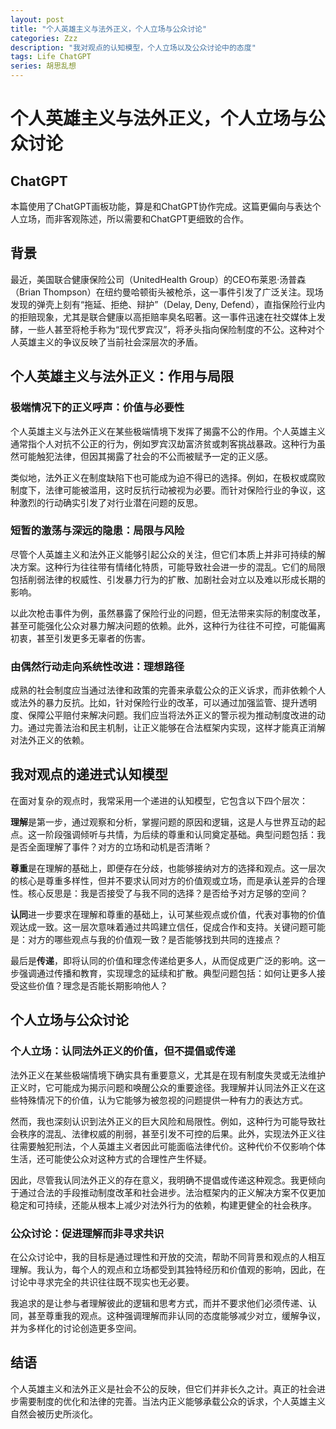 ```yaml
---
layout: post
title: "个人英雄主义与法外正义，个人立场与公众讨论"
categories: Zzz
description: "我对观点的认知模型，个人立场以及公众讨论中的态度"
tags: Life ChatGPT
series: 胡思乱想
---
```


# 个人英雄主义与法外正义，个人立场与公众讨论

## ChatGPT

本篇使用了ChatGPT画板功能，算是和ChatGPT协作完成。这篇更偏向与表达个人立场，而非客观陈述，所以需要和ChatGPT更细致的合作。

## 背景

最近，美国联合健康保险公司（UnitedHealth Group）的CEO布莱恩·汤普森（Brian Thompson）在纽约曼哈顿街头被枪杀，这一事件引发了广泛关注。现场发现的弹壳上刻有“拖延、拒绝、辩护”（Delay, Deny, Defend），直指保险行业内的拒赔现象，尤其是联合健康以高拒赔率臭名昭著。这一事件迅速在社交媒体上发酵，一些人甚至将枪手称为“现代罗宾汉”，将矛头指向保险制度的不公。这种对个人英雄主义的争议反映了当前社会深层次的矛盾。

## 个人英雄主义与法外正义：作用与局限

### 极端情况下的正义呼声：价值与必要性

个人英雄主义与法外正义在某些极端情境下发挥了揭露不公的作用。个人英雄主义通常指个人对抗不公正的行为，例如罗宾汉劫富济贫或刺客挑战暴政。这种行为虽然可能触犯法律，但因其揭露了社会的不公而被赋予一定的正义感。

类似地，法外正义在制度缺陷下也可能成为迫不得已的选择。例如，在极权或腐败制度下，法律可能被滥用，这时反抗行动被视为必要。而针对保险行业的争议，这种激烈的行动确实引发了对行业潜在问题的反思。

### 短暂的激荡与深远的隐患：局限与风险

尽管个人英雄主义和法外正义能够引起公众的关注，但它们本质上并非可持续的解决方案。这种行为往往带有情绪化特质，可能导致社会进一步的混乱。它们的局限包括削弱法律的权威性、引发暴力行为的扩散、加剧社会对立以及难以形成长期的影响。

以此次枪击事件为例，虽然暴露了保险行业的问题，但无法带来实际的制度改革，甚至可能强化公众对暴力解决问题的依赖。此外，这种行为往往不可控，可能偏离初衷，甚至引发更多无辜者的伤害。

### 由偶然行动走向系统性改进：理想路径

成熟的社会制度应当通过法律和政策的完善来承载公众的正义诉求，而非依赖个人或法外的暴力反抗。比如，针对保险行业的改革，可以通过加强监管、提升透明度、保障公平赔付来解决问题。我们应当将法外正义的警示视为推动制度改进的动力。通过完善法治和民主机制，让正义能够在合法框架内实现，这样才能真正消解对法外正义的依赖。

## 我对观点的递进式认知模型

在面对复杂的观点时，我常采用一个递进的认知模型，它包含以下四个层次：

**理解**是第一步，通过观察和分析，掌握问题的原因和逻辑，这是人与世界互动的起点。这一阶段强调倾听与共情，为后续的尊重和认同奠定基础。典型问题包括：我是否全面理解了事件？对方的立场和动机是否清晰？

**尊重**是在理解的基础上，即便存在分歧，也能够接纳对方的选择和观点。这一层次的核心是尊重多样性，但并不要求认同对方的价值观或立场，而是承认差异的合理性。核心反思是：我是否接受了与我不同的选择？是否给予对方足够的空间？

**认同**进一步要求在理解和尊重的基础上，认可某些观点或价值，代表对事物的价值观达成一致。这一层次意味着通过共鸣建立信任，促成合作和支持。关键问题可能是：对方的哪些观点与我的价值观一致？是否能够找到共同的连接点？

最后是**传递**，即将认同的价值和理念传递给更多人，从而促成更广泛的影响。这一步强调通过传播和教育，实现理念的延续和扩散。典型问题包括：如何让更多人接受这些价值？理念是否能长期影响他人？

## 个人立场与公众讨论

### 个人立场：认同法外正义的价值，但不提倡或传递

法外正义在某些极端情境下确实具有重要意义，尤其是在现有制度失灵或无法维护正义时，它可能成为揭示问题和唤醒公众的重要途径。我理解并认同法外正义在这些特殊情况下的价值，认为它能够为被忽视的问题提供一种有力的表达方式。

然而，我也深刻认识到法外正义的巨大风险和局限性。例如，这种行为可能导致社会秩序的混乱、法律权威的削弱，甚至引发不可控的后果。此外，实现法外正义往往需要触犯刑法，个人英雄主义者因此可能面临法律代价。这种代价不仅影响个体生活，还可能使公众对这种方式的合理性产生怀疑。

因此，尽管我认同法外正义的存在意义，我明确不提倡或传递这种观念。我更倾向于通过合法的手段推动制度改革和社会进步。法治框架内的正义解决方案不仅更加稳定和可持续，还能从根本上减少对法外行为的依赖，构建更健全的社会秩序。

### 公众讨论：促进理解而非寻求共识

在公众讨论中，我的目标是通过理性和开放的交流，帮助不同背景和观点的人相互理解。我认为，每个人的观点和立场都受到其独特经历和价值观的影响，因此，在讨论中寻求完全的共识往往既不现实也无必要。

我追求的是让参与者理解彼此的逻辑和思考方式，而并不要求他们必须传递、认同，甚至尊重我的观点。这种强调理解而非认同的态度能够减少对立，缓解争议，并为多样化的讨论创造更多空间。

## 结语

个人英雄主义和法外正义是社会不公的反映，但它们并非长久之计。真正的社会进步需要制度的优化和法律的完善。当法内正义能够承载公众的诉求，个人英雄主义自然会被历史所淡化。
